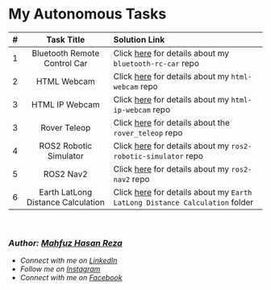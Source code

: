 # My Autonomous Tasks

\# | Task Title | Solution Link
:-:|:----------:|:-------------
1 | Bluetooth Remote Control Car | Click [here](https://github.com/mahfuzhasanreza/Bluetooth-RC-Car) for details about my `bluetooth-rc-car` repo
2 | HTML Webcam | Click [here](https://github.com/mahfuzhasanreza/HTML-Webcam) for details about my `html-webcam` repo
3 | HTML IP Webcam | Click [here](https://github.com/mahfuzhasanreza/HTML-IP-Webcam) for details about my `html-ip-webcam` repo
3 | Rover Teleop | Click [here](https://github.com/mahfuzhasanreza/rover_teleop) for details about the `rover_teleop` repo
4 | ROS2 Robotic Simulator | Click [here](https://github.com/mahfuzhasanreza/ros2-robotic-simulator) for details about my `ros2-robotic-simulator` repo
5 | ROS2 Nav2 | Click [here](https://github.com/mahfuzhasanreza/ROS2-Nav2) for details about my `ros2-nav2` repo
6 | Earth LatLong Distance Calculation | Click [here](https://github.com/mahfuzhasanreza/UMRT-Autonomous-Tasks/tree/main/Earth%20LatLong%20Distance%20Calculation) for details about my `Earth LatLong Distance Calculation` folder

<br>

### _Author: [Mahfuz Hasan Reza](https://github.com/mahfuzhasanreza/)_
 - _Connect with me on [LinkedIn](https://www.linkedin.com/in/mahfuzhasanreza/)_
 - _Follow me on [Instagram](https://www.instagram.com/mahfuzhasanreza/)_
 - _Connect with me on [Facebook](https://www.facebook.com/mahfuzhasanreza/)_
